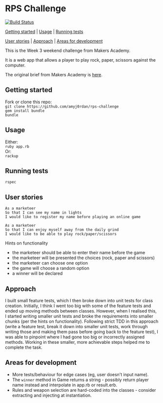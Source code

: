 # RPS Challenge

[![Build Status](https://travis-ci.org/amyj0rdan/rps-challenge.svg?branch=master)](https://travis-ci.org/amyj0rdan/rps-challenge)

[Getting started](#getting-started) | [Usage](#Usage) | [Running tests](#running-tests)

[User stories](#user-stories) | [Approach](#Approach) | [Areas for development](#Areas-for-development)

This is the Week 3 weekend challenge from Makers Academy.

It is a web app that allows a player to play rock, paper, scissors against the computer.

The original brief from Makers Academy is [here](https://github.com/makersacademy/rps-challenge).

## Getting started

Fork or clone this repo:      
`git clone https://github.com/amyj0rdan/rps-challenge`     
`gem install bundle`     
`bundle`  

## Usage

Either:     
`ruby app.rb`    
Or:     
`rackup`     

## Running tests

`rspec`

## User stories

```
As a marketeer
So that I can see my name in lights
I would like to register my name before playing an online game

As a marketeer
So that I can enjoy myself away from the daily grind
I would like to be able to play rock/paper/scissors
```

Hints on functionality

- the marketeer should be able to enter their name before the game
- the marketeer will be presented the choices (rock, paper and scissors)
- the marketeer can choose one option
- the game will choose a random option
- a winner will be declared

## Approach
I built small feature tests, which I then broke down into unit tests for class creation. Initially, I think I went too big with some of the feature tests and ended up moving methods between classes. However, when I realised this, I started writing smaller unit tests and broke the requirements into smaller chunks (per the hints on functionality). Following strict TDD in this approach (write a feature test, break it down into smaller unit tests, work through writing those and making them pass before going back to the feature test), I was able to pinpoint where I had gone too big or incorrectly assigned methods. Working in these smaller, more achievable steps helped me to complete the task.

## Areas for development
- More tests/behaviour for edge cases (eg, user doesn't input name).
- The `winner` method in Game returns a string - possibly return player name instead and interpolate in app.rb or result.erb.
- Rules and weapon selection are hard-coded into the classes - consider extracting and injecting at instantiation.
